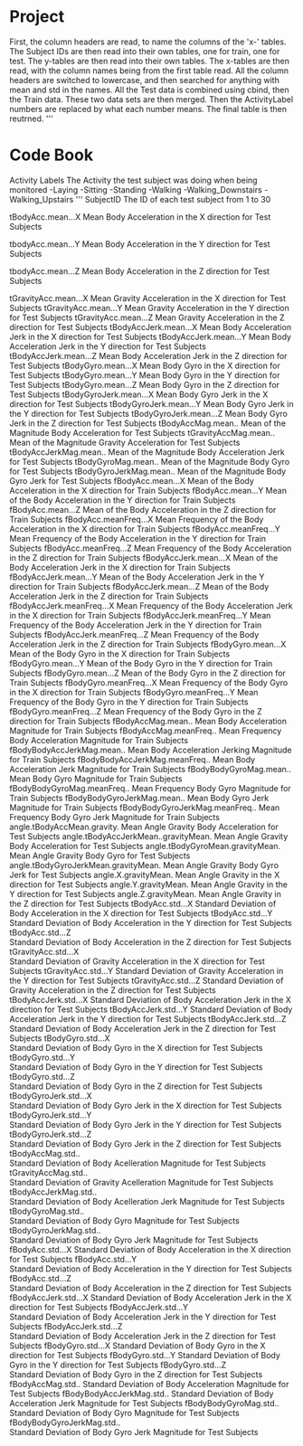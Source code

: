 # Project
First, the column headers are read, to name the columns of the 'x-' tables.
The Subject IDs are then read into their own tables, one for train, one for test.
The y-tables are then read into their own tables.
The x-tables are then read, with the column names being from the first table read.
All the column headers are switched to lowercase, and then searched for anything with mean and std in the names.
All the Test data is combined using cbind, then the Train data.
These two data sets are then merged.
Then the ActivityLabel numbers are replaced by what each number means.
The final table is then reutrned.
'''
# Code Book
Activity Labels
  The Activity the test subject was doing when being monitored
  	-Laying
 		-Sitting
 		-Standing
 		-Walking
 		-Walking_Downstairs
 		-Walking_Upstairs
'''
SubjectID
 The ID of each test subject from 1 to 30
 
tBodyAcc.mean...X
  Mean Body Acceleration in the X direction for Test Subjects
  
tbodyAcc.mean...Y
  Mean Body Acceleration in the Y direction for Test Subjects
  
tbodyAcc.mean...Z
  Mean Body Acceleration in the Z direction for Test Subjects
  
tGravityAcc.mean...X
  Mean Gravity Acceleration in the X direction for Test Subjects
tGravityAcc.mean...Y
  Mean Gravity Acceleration in the Y direction for Test Subjects
tGravityAcc.mean...Z
  Mean Gravity Acceleration in the Z direction for Test Subjects
tBodyAccJerk.mean...X
  Mean Body Acceleration Jerk in the X direction for Test Subjects
tBodyAccJerk.mean...Y
  Mean Body Acceleration Jerk in the Y direction for Test Subjects
tBodyAccJerk.mean...Z
  Mean Body Acceleration Jerk in the Z direction for Test Subjects
tBodyGyro.mean...X
  Mean Body Gyro in the X direction for Test Subjects
tBodyGyro.mean...Y
  Mean Body Gyro in the Y direction for Test Subjects
tBodyGyro.mean...Z
  Mean Body Gyro in the Z direction for Test Subjects
tBodyGyroJerk.mean...X
  Mean Body Gyro Jerk in the X direction for Test Subjects
tBodyGyroJerk.mean...Y
  Mean Body Gyro Jerk in the Y direction for Test Subjects
tBodyGyroJerk.mean...Z
  Mean Body Gyro Jerk in the Z direction for Test Subjects
tBodyAccMag.mean..
  Mean of the Magnitude Body Acceleration for Test Subjects
tGravityAccMag.mean..
  Mean of the Magnitude Gravity Acceleration for Test Subjects
tBodyAccJerkMag.mean..
  Mean of the Magnitude Body Acceleration Jerk for Test Subjects
tBodyGyroMag.mean..
  Mean of the Magnitude Body Gyro for Test Subjects
tBodyGyroJerkMag.mean..
  Mean of the Magnitude Body Gyro Jerk for Test Subjects
fBodyAcc.mean...X
  Mean of the Body Acceleration in the X direction for Train Subjects
fBodyAcc.mean...Y
   Mean of the Body Acceleration in the Y direction for Train Subjects
fBodyAcc.mean...Z
  Mean of the Body Acceleration in the Z direction for Train Subjects
fBodyAcc.meanFreq...X
  Mean Frequency of the Body Acceleration in the X direction for Train Subjects
fBodyAcc.meanFreq...Y
  Mean Frequency of the Body Acceleration in the Y direction for Train Subjects
fBodyAcc.meanFreq...Z
  Mean Frequency of the Body Acceleration in the Z direction for Train Subjects
fBodyAccJerk.mean...X
  Mean  of the Body Acceleration Jerk in the X direction for Train Subjects
fBodyAccJerk.mean...Y
  Mean  of the Body Acceleration Jerk in the Y direction for Train Subjects
fBodyAccJerk.mean...Z
  Mean  of the Body Acceleration Jerk in the Z direction for Train Subjects
fBodyAccJerk.meanFreq...X
  Mean Frequency of the Body Acceleration Jerk in the X direction for Train Subjects
fBodyAccJerk.meanFreq...Y
  Mean Frequency of the Body Acceleration Jerk in the Y direction for Train Subjects
fBodyAccJerk.meanFreq...Z
  Mean Frequency of the Body Acceleration Jerk in the Z direction for Train Subjects
fBodyGyro.mean...X
  Mean of the Body Gyro in the X direction for Train Subjects
fBodyGyro.mean...Y
  Mean of the Body Gyro in the Y direction for Train Subjects
fBodyGyro.mean...Z
  Mean of the Body Gyro in the Z direction for Train Subjects
fBodyGyro.meanFreq...X
  Mean Frequency of the Body Gyro in the X direction for Train Subjects
fBodyGyro.meanFreq...Y
  Mean Frequency of the Body Gyro in the Y direction for Train Subjects
fBodyGyro.meanFreq...Z
  Mean Frequency of the Body Gyro in the Z direction for Train Subjects
fBodyAccMag.mean..
  Mean Body Acceleration Magnitude for Train Subjects
fBodyAccMag.meanFreq..
  Mean Frequency Body Acceleration Magnitude for Train Subjects
fBodyBodyAccJerkMag.mean..
  Mean Body Acceleration Jerking Magnitude for Train Subjects
fBodyBodyAccJerkMag.meanFreq..
  Mean Body Acceleration Jerk Magnitude for Train Subjects
fBodyBodyGyroMag.mean..
  Mean Body Gyro Magnitude for Train Subjects
fBodyBodyGyroMag.meanFreq..
  Mean Frequency Body Gyro Magnitude for Train Subjects
fBodyBodyGyroJerkMag.mean..
  Mean Body Gyro Jerk Magnitude for Train Subjects
fBodyBodyGyroJerkMag.meanFreq..
  Mean Frequency Body Gyro Jerk Magnitude for Train Subjects
angle.tBodyAccMean.gravity.
  Mean Angle Gravity Body Acceleration  for Test Subjects
angle.tBodyAccJerkMean..gravityMean.
  Mean Angle Gravity Body Acceleration  for Test Subjects
angle.tBodyGyroMean.gravityMean.  
  Mean Angle Gravity Body Gyro  for Test Subjects
angle.tBodyGyroJerkMean.gravityMean.
  Mean Angle Gravity Body Gyro Jerk  for Test Subjects
angle.X.gravityMean.
  Mean Angle Gravity in the X direction for Test Subjects
angle.Y.gravityMean.
  Mean Angle Gravity in the Y direction for Test Subjects
angle.Z.gravityMean.
  Mean Angle Gravity in the Z direction for Test Subjects
tBodyAcc.std...X
  Standard Deviation of Body Acceleration in the X direction for Test Subjects
tBodyAcc.std...Y
  Standard Deviation of Body Acceleration in the Y direction for Test Subjects
tBodyAcc.std...Z     
  Standard Deviation of Body Acceleration in the Z direction for Test Subjects
tGravityAcc.std...X   
  Standard Deviation of Gravity Acceleration in the X direction for Test Subjects
tGravityAcc.std...Y
  Standard Deviation of Gravity Acceleration in the Y direction for Test Subjects
tGravityAcc.std...Z
  Standard Deviation of Gravity Acceleration in the Z direction for Test Subjects
tBodyAccJerk.std...X 
  Standard Deviation of Body Acceleration Jerk in the X direction for Test Subjects
tBodyAccJerk.std...Y
  Standard Deviation of Body Acceleration Jerk in the Y direction for Test Subjects
tBodyAccJerk.std...Z 
  Standard Deviation of Body Acceleration Jerk in the Z direction for Test Subjects
tBodyGyro.std...X    
  Standard Deviation of Body Gyro in the X direction for Test Subjects
tBodyGyro.std...Y      
  Standard Deviation of Body Gyro in the Y direction for Test Subjects
tBodyGyro.std...Z      
  Standard Deviation of Body Gyro in the Z direction for Test Subjects
tBodyGyroJerk.std...X   
  Standard Deviation of Body Gyro Jerk in the X direction for Test Subjects
tBodyGyroJerk.std...Y  
  Standard Deviation of Body Gyro Jerk in the Y direction for Test Subjects
tBodyGyroJerk.std...Z  
  Standard Deviation of Body Gyro Jerk in the Z direction for Test Subjects
tBodyAccMag.std..   
  Standard Deviation of Body Acelleration Magnitude for Test Subjects
tGravityAccMag.std..  
  Standard Deviation of Gravity Acelleration Magnitude for Test Subjects
tBodyAccJerkMag.std..    
  Standard Deviation of Body Acelleration Jerk Magnitude for Test Subjects
tBodyGyroMag.std..               
  Standard Deviation of Body Gyro Magnitude for Test Subjects
tBodyGyroJerkMag.std..       
  Standard Deviation of Body Gyro Jerk Magnitude for Test Subjects
fBodyAcc.std...X
  Standard Deviation of Body Acceleration in the X direction for Test Subjects
fBodyAcc.std...Y   
  Standard Deviation of Body Acceleration in the Y direction for Test Subjects
fBodyAcc.std...Z      
  Standard Deviation of Body Acceleration in the Z direction for Test Subjects
fBodyAccJerk.std...X
  Standard Deviation of Body Acceleration Jerk in the X direction for Test Subjects
fBodyAccJerk.std...Y     
  Standard Deviation of Body Acceleration Jerk in the Y direction for Test Subjects
fBodyAccJerk.std...Z    
  Standard Deviation of Body Acceleration Jerk in the Z direction for Test Subjects
fBodyGyro.std...X
  Standard Deviation of Body Gyro in the X direction for Test Subjects
fBodyGyro.std...Y
  Standard Deviation of Body Gyro in the Y direction for Test Subjects
fBodyGyro.std...Z  
  Standard Deviation of Body Gyro in the Z direction for Test Subjects
fBodyAccMag.std..
  Standard Deviation of Body Acceleration Magnitude for Test Subjects
fBodyBodyAccJerkMag.std..
  Standard Deviation of Body Acceleration Jerk Magnitude for Test Subjects
fBodyBodyGyroMag.std..             
  Standard Deviation of Body Gyro Magnitude for Test Subjects
fBodyBodyGyroJerkMag.std..   
  Standard Deviation of Body Gyro Jerk Magnitude for Test Subjects
